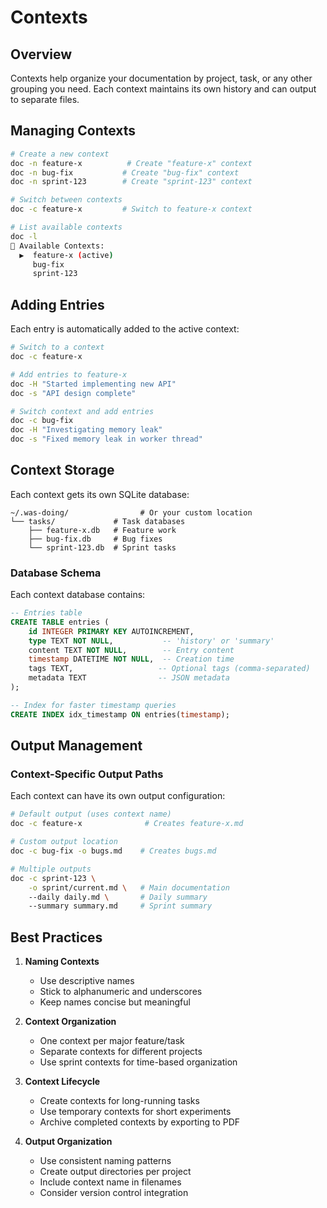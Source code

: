 # Contexts

## Overview

Contexts help organize your documentation by project, task, or any other grouping you need. Each context maintains its own history and can output to separate files.

## Managing Contexts

```bash
# Create a new context
doc -n feature-x          # Create "feature-x" context
doc -n bug-fix           # Create "bug-fix" context
doc -n sprint-123        # Create "sprint-123" context

# Switch between contexts
doc -c feature-x         # Switch to feature-x context

# List available contexts
doc -l
📁 Available Contexts:
  ▶️  feature-x (active)
     bug-fix
     sprint-123
```

## Adding Entries

Each entry is automatically added to the active context:

```bash
# Switch to a context
doc -c feature-x

# Add entries to feature-x
doc -H "Started implementing new API"
doc -s "API design complete"

# Switch context and add entries
doc -c bug-fix
doc -H "Investigating memory leak"
doc -s "Fixed memory leak in worker thread"
```

## Context Storage

Each context gets its own SQLite database:

```
~/.was-doing/                # Or your custom location
└── tasks/             # Task databases
    ├── feature-x.db   # Feature work
    ├── bug-fix.db     # Bug fixes
    └── sprint-123.db  # Sprint tasks
```

### Database Schema

Each context database contains:

```sql
-- Entries table
CREATE TABLE entries (
    id INTEGER PRIMARY KEY AUTOINCREMENT,
    type TEXT NOT NULL,           -- 'history' or 'summary'
    content TEXT NOT NULL,        -- Entry content
    timestamp DATETIME NOT NULL,  -- Creation time
    tags TEXT,                   -- Optional tags (comma-separated)
    metadata TEXT                -- JSON metadata
);

-- Index for faster timestamp queries
CREATE INDEX idx_timestamp ON entries(timestamp);
```

## Output Management

### Context-Specific Output Paths

Each context can have its own output configuration:

```bash
# Default output (uses context name)
doc -c feature-x              # Creates feature-x.md

# Custom output location
doc -c bug-fix -o bugs.md    # Creates bugs.md

# Multiple outputs
doc -c sprint-123 \
    -o sprint/current.md \   # Main documentation
    --daily daily.md \       # Daily summary
    --summary summary.md     # Sprint summary
```

## Best Practices

1. **Naming Contexts**
   - Use descriptive names
   - Stick to alphanumeric and underscores
   - Keep names concise but meaningful

2. **Context Organization**
   - One context per major feature/task
   - Separate contexts for different projects
   - Use sprint contexts for time-based organization

3. **Context Lifecycle**
   - Create contexts for long-running tasks
   - Use temporary contexts for short experiments
   - Archive completed contexts by exporting to PDF

4. **Output Organization**
   - Use consistent naming patterns
   - Create output directories per project
   - Include context name in filenames
   - Consider version control integration
